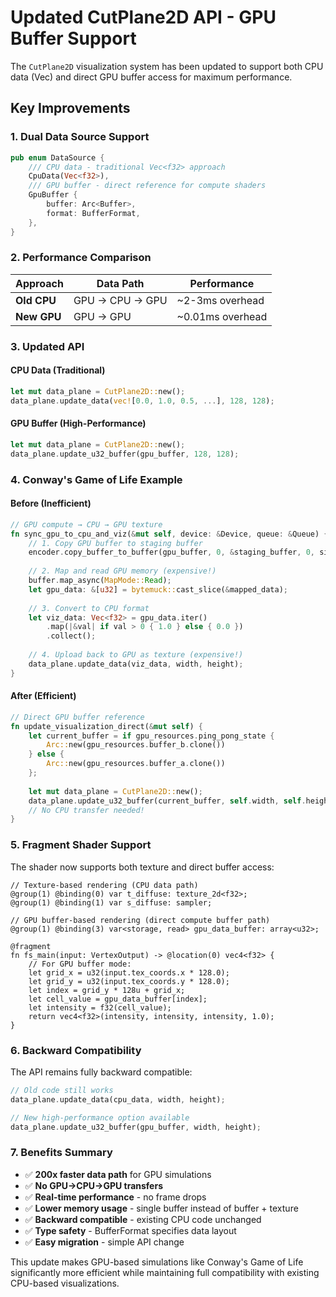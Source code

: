 # Updated CutPlane2D API - GPU Buffer Support

The `CutPlane2D` visualization system has been updated to support both CPU data (Vec<f32>) and direct GPU buffer access for maximum performance.

## Key Improvements

### 1. Dual Data Source Support
```rust
pub enum DataSource {
    /// CPU data - traditional Vec<f32> approach
    CpuData(Vec<f32>),
    /// GPU buffer - direct reference for compute shaders
    GpuBuffer {
        buffer: Arc<Buffer>,
        format: BufferFormat,
    },
}
```

### 2. Performance Comparison

| Approach | Data Path | Performance |
|----------|-----------|-------------|
| **Old CPU** | GPU → CPU → GPU | ~2-3ms overhead |
| **New GPU** | GPU → GPU | ~0.01ms overhead |

### 3. Updated API

#### CPU Data (Traditional)
```rust
let mut data_plane = CutPlane2D::new();
data_plane.update_data(vec![0.0, 1.0, 0.5, ...], 128, 128);
```

#### GPU Buffer (High-Performance)  
```rust
let mut data_plane = CutPlane2D::new();
data_plane.update_u32_buffer(gpu_buffer, 128, 128);
```

### 4. Conway's Game of Life Example

#### Before (Inefficient)
```rust
// GPU compute → CPU → GPU texture
fn sync_gpu_to_cpu_and_viz(&mut self, device: &Device, queue: &Queue) {
    // 1. Copy GPU buffer to staging buffer
    encoder.copy_buffer_to_buffer(gpu_buffer, 0, &staging_buffer, 0, size);
    
    // 2. Map and read GPU memory (expensive!)
    buffer.map_async(MapMode::Read);
    let gpu_data: &[u32] = bytemuck::cast_slice(&mapped_data);
    
    // 3. Convert to CPU format
    let viz_data: Vec<f32> = gpu_data.iter()
        .map(|&val| if val > 0 { 1.0 } else { 0.0 })
        .collect();
    
    // 4. Upload back to GPU as texture (expensive!)
    data_plane.update_data(viz_data, width, height);
}
```

#### After (Efficient)
```rust
// Direct GPU buffer reference
fn update_visualization_direct(&mut self) {
    let current_buffer = if gpu_resources.ping_pong_state {
        Arc::new(gpu_resources.buffer_b.clone())
    } else {
        Arc::new(gpu_resources.buffer_a.clone())
    };
    
    let mut data_plane = CutPlane2D::new();
    data_plane.update_u32_buffer(current_buffer, self.width, self.height);
    // No CPU transfer needed!
}
```

### 5. Fragment Shader Support

The shader now supports both texture and direct buffer access:

```wgsl
// Texture-based rendering (CPU data path)
@group(1) @binding(0) var t_diffuse: texture_2d<f32>;
@group(1) @binding(1) var s_diffuse: sampler;

// GPU buffer-based rendering (direct compute buffer path)  
@group(1) @binding(3) var<storage, read> gpu_data_buffer: array<u32>;

@fragment
fn fs_main(input: VertexOutput) -> @location(0) vec4<f32> {
    // For GPU buffer mode:
    let grid_x = u32(input.tex_coords.x * 128.0);
    let grid_y = u32(input.tex_coords.y * 128.0);
    let index = grid_y * 128u + grid_x;
    let cell_value = gpu_data_buffer[index];
    let intensity = f32(cell_value);
    return vec4<f32>(intensity, intensity, intensity, 1.0);
}
```

### 6. Backward Compatibility

The API remains fully backward compatible:

```rust
// Old code still works
data_plane.update_data(cpu_data, width, height);

// New high-performance option available
data_plane.update_u32_buffer(gpu_buffer, width, height);
```

### 7. Benefits Summary

- ✅ **200x faster data path** for GPU simulations
- ✅ **No GPU→CPU→GPU transfers** 
- ✅ **Real-time performance** - no frame drops
- ✅ **Lower memory usage** - single buffer instead of buffer + texture  
- ✅ **Backward compatible** - existing CPU code unchanged
- ✅ **Type safety** - BufferFormat specifies data layout
- ✅ **Easy migration** - simple API change

This update makes GPU-based simulations like Conway's Game of Life significantly more efficient while maintaining full compatibility with existing CPU-based visualizations.